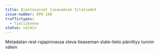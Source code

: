 ```yaml
---
title: Ajantasaiset tieasemien tilatiedot
issue-number: DPO-168
traffictypes:
  - Tieliikenne
status: valmis
---
```


Metadatan rest-rajapinnassa oleva tieaseman state-tieto päivittyy tunnin välein